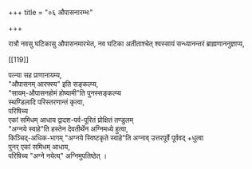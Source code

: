 +++
title = "०६ औपासनारम्भः"

+++

रात्रौ नवसु घटिकासु औपासनमारभेत, नव घटिका अतीताश्चेत् श्वस्सायं सन्ध्यानन्तरं ब्राह्मणाननुज्ञाप्य, 

[[119]]

पत्न्या सह प्राणानायम्य,  
"औपासनम् आरफ्स्य" इति सङ्कल्प्य,  
"सायम्-औपासनहोमं होष्यामी"ति पुनस्सङ्कल्प्य  
स्थण्डिलादि परिस्तरणान्तं कृत्वा,  
परिषिच्य  
एकां समिधम् आधाय द्वादश-पर्व-पूरितं प्रोक्षितं तण्डुलम्  
"अग्नये स्वाहे"ति हस्तेन देवतीर्थेन अग्निमध्ये हुत्वा,  
किञ्चिद्-अधिक-भागम् "अग्नये स्विष्टकृते स्वाहे"ति अग्नाव् उत्तरपूर्वे पूर्ववद् +धुत्वा  
पुनर् एकां समिधम् आधाय,  
परिषिच्य "अग्ने नयेत्य्" अग्निमुपतिष्ठेत् ।
